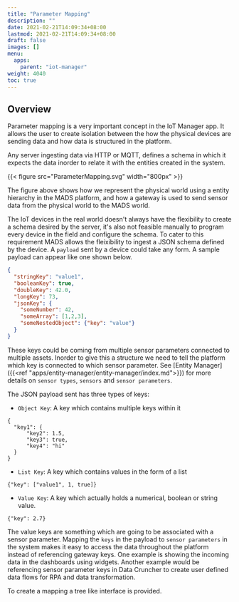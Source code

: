 ```yaml
---
title: "Parameter Mapping"
description: ""
date: 2021-02-21T14:09:34+08:00
lastmod: 2021-02-21T14:09:34+08:00
draft: false
images: []
menu:
  apps:
    parent: "iot-manager"
weight: 4040
toc: true
---
```


## Overview

Parameter mapping is a very important concept in the IoT Manager app. It allows the user to create isolation between the how the physical devices are sending data and how data is structured in the platform.

Any server ingesting data via HTTP or MQTT, defines a schema in which it expects the data inorder to relate it with the entities created in the system.

{{< figure src="ParameterMapping.svg" width="800px" >}}

The figure above shows how we represent the physical world using a entity hierarchy in the MADS platform, and how a gateway is used to send sensor data from the physical world to the MADS world.

The IoT devices in the real world doesn't always have the flexibility to create a schema desired by the server, it's also not feasible manually to program every device in the field and configure the schema. To cater to this requirement MADS allows the fleixibility to ingest a JSON schema defined by the device. A `payload` sent by a device could take any form. A sample payload can appear like one shown below.

```json
{
  "stringKey": "value1",
  "booleanKey": true,
  "doubleKey": 42.0,
  "longKey": 73,
  "jsonKey": {
    "someNumber": 42,
    "someArray": [1,2,3],
    "someNestedObject": {"key": "value"}
  }
}
```

These keys could be coming from multiple sensor parameters connected to multiple assets. Inorder to give this a structure we need to tell the platform which key is connected to which sensor parameter. See [Entity Manager]({{<ref "apps/entity-manager/entity-manager/index.md">}}) for more details on `sensor types`, `sensors` and `sensor parameters`.

The JSON payload sent has three types of keys:

-  `Object Key`: A key which contains multiple keys within it

```language-javascript
{
  "key1": {
      "key2": 1.5,
      "key3": true,
      "key4": "hi"
  }
}
```

- `List Key`: A key which contains values in the form of a list

```language-javascript
{"key": ["value1", 1, true]}
```

- `Value Key`: A key which actually holds a numerical, boolean or string value.

```language-javascript
{"key": 2.7}
```

The value keys are something which are going to be associated with a sensor parameter. Mapping the `keys` in the payload to `sensor parameters` in the system makes it easy to access the data throughout the platform instead of referencing gateway keys. One example is showing the incoming data in the dashboards using widgets. Another example would be referencing sensor parameter keys in Data Cruncher to create user defined data flows for RPA and data transformation.

To create a mapping a tree like interface is provided.
